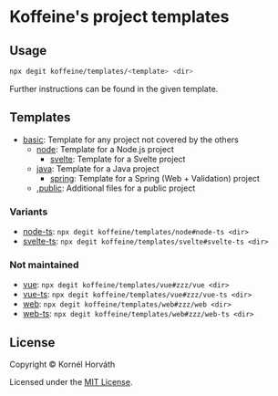 # Koffeine's project templates

## Usage

```sh
npx degit koffeine/templates/<template> <dir>
```

Further instructions can be found in the given template.

## Templates

- <a href="basic">basic</a>: Template for any project not covered by the others
	- <a href="node">node</a>: Template for a Node.js project
		- <a href="svelte">svelte</a>: Template for a Svelte project
	- <a href="java">java</a>: Template for a Java project
		- <a href="spring">spring</a>: Template for a Spring (Web + Validation) project
	- <a href=".public">.public</a>: Additional files for a public project

### Variants

- <a href="https://github.com/koffeine/templates/tree/node-ts/node">node-ts</a>: `npx degit koffeine/templates/node#node-ts <dir>`
- <a href="https://github.com/koffeine/templates/tree/svelte-ts/svelte">svelte-ts</a>: `npx degit koffeine/templates/svelte#svelte-ts <dir>`

### Not maintained

- <a href="https://github.com/koffeine/templates/tree/zzz/vue/vue">vue</a>: `npx degit koffeine/templates/vue#zzz/vue <dir>`
- <a href="https://github.com/koffeine/templates/tree/zzz/vue-ts/vue">vue-ts</a>: `npx degit koffeine/templates/vue#zzz/vue-ts <dir>`
- <a href="https://github.com/koffeine/templates/tree/zzz/web/web">web</a>: `npx degit koffeine/templates/web#zzz/web <dir>`
- <a href="https://github.com/koffeine/templates/tree/zzz/web-ts/web">web-ts</a>: `npx degit koffeine/templates/web#zzz/web-ts <dir>`

## License

Copyright © Kornél Horváth

Licensed under the [MIT License](https://raw.githubusercontent.com/koffeine/templates/master/LICENSE).
